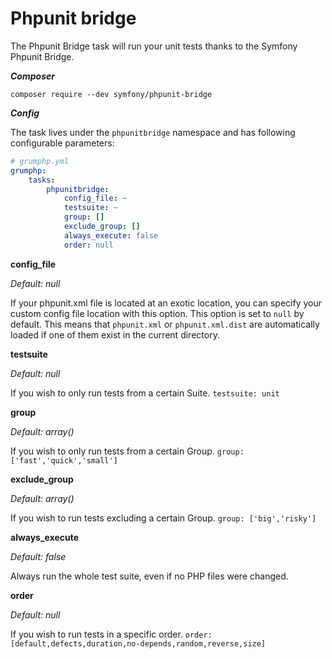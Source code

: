 # Phpunit bridge

The Phpunit Bridge task will run your unit tests thanks to the Symfony Phpunit Bridge.

***Composer***

```
composer require --dev symfony/phpunit-bridge
```

***Config***

The task lives under the `phpunitbridge` namespace and has following configurable parameters:

```yaml
# grumphp.yml
grumphp:
    tasks:
        phpunitbridge:
            config_file: ~
            testsuite: ~
            group: []
            exclude_group: []
            always_execute: false
            order: null
```

**config_file**

*Default: null*

If your phpunit.xml file is located at an exotic location, you can specify your custom config file location with this option.
This option is set to `null` by default.
This means that `phpunit.xml` or `phpunit.xml.dist` are automatically loaded if one of them exist in the current directory.


**testsuite**

*Default: null*

If you wish to only run tests from a certain Suite.
`testsuite: unit`


**group**

*Default: array()*

If you wish to only run tests from a certain Group.
`group: ['fast','quick','small']`


**exclude_group**

*Default: array()*

If you wish to run tests excluding a certain Group.
`group: ['big','risky']`


**always_execute**

*Default: false*

Always run the whole test suite, even if no PHP files were changed.

**order**

*Default: null*

If you wish to run tests in a specific order. `order: [default,defects,duration,no-depends,random,reverse,size]`
